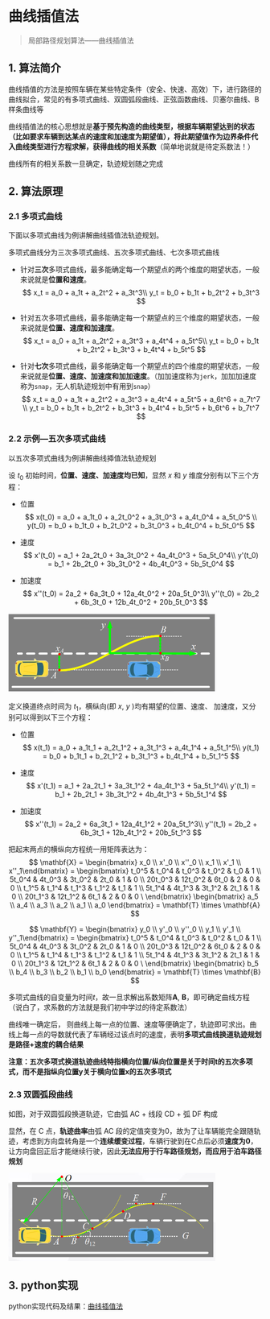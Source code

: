 # 曲线插值法

> 局部路径规划算法——曲线插值法



## 1. 算法简介

曲线插值的方法是按照车辆在某些特定条件（安全、快速、高效）下，进行路径的曲线拟合，常见的有多项式曲线、双圆弧段曲线、正弦函数曲线、贝塞尔曲线、B样条曲线等

曲线插值法的核心思想就是**基于预先构造的曲线类型，根据车辆期望达到的状态（比如要求车辆到达某点的速度和加速度为期望值），将此期望值作为边界条件代入曲线类型进行方程求解，获得曲线的相关系数**（简单地说就是待定系数法！）

曲线所有的相关系数一旦确定，轨迹规划随之完成



## 2. 算法原理

### 2.1 多项式曲线

下面以多项式曲线为例讲解曲线插值法轨迹规划。

多项式曲线分为三次多项式曲线、五次多项式曲线、七次多项式曲线

- 针对**三次**多项式曲线，最多能确定每一个期望点的两个维度的期望状态，一般来说就是**位置和速度**。 
  $$
  x_t = a_0 + a_1t + a_2t^2 + a_3t^3\\ y_t = b_0 + b_1t + b_2t^2 + b_3t^3
  $$
  
- 针对五次多项式曲线，最多能确定每一个期望点的三个维度的期望状态，一般来说就是**位置、速度和加速度**。 
  $$
   x_t = a_0 + a_1t + a_2t^2 + a_3t^3 + a_4t^4 + a_5t^5\\ y_t = b_0 + b_1t + b_2t^2 + b_3t^3 + b_4t^4 + b_5t^5 
  $$
  
- 针对**七次**多项式曲线，最多能确定每一个期望点的四个维度的期望状态，一般来说就是**位置、速度、加速度和加加速度**。（加加速度称为`jerk`，加加加速度称为`snap`，无人机轨迹规划中有用到`snap`）
  $$
  x_t = a_0 + a_1t + a_2t^2 + a_3t^3 + a_4t^4 + a_5t^5 + a_6t^6 + a_7t^7 \\ y_t = b_0 + b_1t + b_2t^2 + b_3t^3 + b_4t^4 + b_5t^5 + b_6t^6 + b_7t^7
  $$



### 2.2 示例—五次多项式曲线

以五次多项式曲线为例讲解曲线揷值法轨迹规划

设 $t_0$ 初始时间，**位置、速度、加速度均已知**，显然 $x$ 和 $y$ 维度分别有以下三个方程：

- 位置 
  $$
   x(t_0) = a_0 + a_1t_0 + a_2t_0^2 + a_3t_0^3 + a_4t_0^4 + a_5t_0^5 \\ y(t_0) = b_0 + b_1t_0 + b_2t_0^2 + b_3t_0^3 + b_4t_0^4 + b_5t_0^5 
  $$
  
- 速度 
  $$
  x'(t_0) = a_1 + 2a_2t_0 + 3a_3t_0^2 + 4a_4t_0^3 + 5a_5t_0^4\\ y'(t_0) = b_1 + 2b_2t_0 + 3b_3t_0^2 + 4b_4t_0^3 + 5b_5t_0^4
  $$
  
- 加速度 
  $$
   x''(t_0) = 2a_2 + 6a_3t_0 + 12a_4t_0^2 + 20a_5t_0^3\\ y''(t_0) = 2b_2 + 6b_3t_0 + 12b_4t_0^2 + 20b_5t_0^3 
  $$

![image-20240318105520361](../../imgs/image-20240318105520361.png)

定义换道终点时间为 $t_1$，横纵向(即 $x$, $y$ )均有期望的位置、速度、 加速度，又分别可以得到以下三个方程：

- 位置 
  $$
   x(t_1) = a_0 + a_1t_1 + a_2t_1^2 + a_3t_1^3 + a_4t_1^4 + a_5t_1^5\\ y(t_1) = b_0 + b_1t_1 + b_2t_1^2 + b_3t_1^3 + b_4t_1^4 + b_5t_1^5 
  $$
  
- 速度 
  $$
   x'(t_1) = a_1 + 2a_2t_1 + 3a_3t_1^2 + 4a_4t_1^3 + 5a_5t_1^4\\ y'(t_1) = b_1 + 2b_2t_1 + 3b_3t_1^2 + 4b_4t_1^3 + 5b_5t_1^4 
  $$
  
- 加速度 
  $$
   x''(t_1) = 2a_2 + 6a_3t_1 + 12a_4t_1^2 + 20a_5t_1^3\\ y''(t_1) = 2b_2 + 6b_3t_1 + 12b_4t_1^2 + 20b_5t_1^3 
  $$

把起末两点的横纵向方程统一用矩阵表达为：
$$
\mathbf{X} = \begin{bmatrix} x_0 \\ x'_0 \\ x''_0 \\ x_1 \\ x'_1 \\ x''_1\end{bmatrix} = \begin{bmatrix} t_0^5 & t_0^4 & t_0^3 & t_0^2 & t_0 & 1 \\ 5t_0^4 & 4t_0^3 & 3t_0^2 & 2t_0 & 1 & 0 \\ 20t_0^3 & 12t_0^2 & 6t_0 & 2 & 0 & 0 \\ t_1^5 & t_1^4 & t_1^3 & t_1^2 & t_1 & 1 \\ 5t_1^4 & 4t_1^3 & 3t_1^2 & 2t_1 & 1 & 0 \\ 20t_1^3 & 12t_1^2 & 6t_1 & 2 & 0 & 0 \ \end{bmatrix} \begin{bmatrix} a_5 \\ a_4 \\ a_3 \\ a_2 \\ a_1 \\ a_0 \end{bmatrix} = \mathbf{T} \times \mathbf{A}
$$

$$
\mathbf{Y} = \begin{bmatrix} y_0 \\ y'_0 \\ y''_0 \\ y_1 \\ y'_1 \\ y''_1\end{bmatrix} = \begin{bmatrix} t_0^5 & t_0^4 & t_0^3 & t_0^2 & t_0 & 1 \\ 5t_0^4 & 4t_0^3 & 3t_0^2 & 2t_0 & 1 & 0 \\ 20t_0^3 & 12t_0^2 & 6t_0 & 2 & 0 & 0 \\ t_1^5 & t_1^4 & t_1^3 & t_1^2 & t_1 & 1 \\ 5t_1^4 & 4t_1^3 & 3t_1^2 & 2t_1 & 1 & 0 \\ 20t_1^3 & 12t_1^2 & 6t_1 & 2 & 0 & 0 \ \end{bmatrix} \begin{bmatrix} b_5 \\ b_4 \\ b_3 \\ b_2 \\ b_1 \\ b_0 \end{bmatrix} = \mathbf{T} \times \mathbf{B}
$$

多项式曲线的自变量为时间$t$，故一旦求解出系数矩阵$\mathbf{A}$, $\mathbf{B}$​，即可确定曲线方程（说白了，求系数的方法就是我们初中学过的待定系数法）

曲线唯一确定后， 则曲线上每一点的位置、速度等便确定了，轨迹即可求出。曲线上每一点的导数就代表了车辆经过该点时的速度，表明**多项式曲线换道轨迹规划是路径+速度的耦合结果**

**注意：五次多项式换道轨迹曲线特指横向位置/纵向位置是关于时间t的五次多项式，而不是指纵向位置y关于横向位置x的五次多项式**



### 2.3 双圆弧段曲线

如图，对于双圆弧段换道轨迹，它由弧 AC + 线段 CD + 弧 DF 构成

显然，在 C 点，**轨迹曲率**由弧 AC 段的定值突变为0，故为了让车辆能完全跟随轨迹，考虑到方向盘转角是一个**连续缓变过程**，车辆行驶到在C点后必须**速度为0**，让方向盘回正后才能继续行驶，因此**无法应用于行车路径规划，而应用于泊车路径规划**

![image-20240318111333573](../../imgs/image-20240318111333573.png)



## 3. python实现

python实现代码及结果：[曲线插值法](代码/曲线插值)



